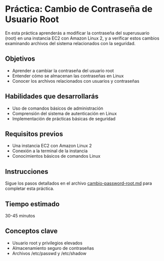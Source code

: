 # Práctica: Cambio de Contraseña de Usuario Root

En esta práctica aprenderás a modificar la contraseña del superusuario (root) en una instancia EC2 con Amazon Linux 2, y a verificar estos cambios examinando archivos del sistema relacionados con la seguridad.

## Objetivos
- Aprender a cambiar la contraseña del usuario root
- Entender cómo se almacenan las contraseñas en Linux
- Conocer los archivos relacionados con usuarios y contraseñas

## Habilidades que desarrollarás
- Uso de comandos básicos de administración
- Comprensión del sistema de autenticación en Linux
- Implementación de prácticas básicas de seguridad

## Requisitos previos
- Una instancia EC2 con Amazon Linux 2
- Conexión a la terminal de la instancia
- Conocimientos básicos de comandos Linux

## Instrucciones

Sigue los pasos detallados en el archivo [cambio-password-root.md](cambio-password-root.md) para completar esta práctica.

## Tiempo estimado
30-45 minutos

## Conceptos clave
- Usuario root y privilegios elevados
- Almacenamiento seguro de contraseñas
- Archivos /etc/passwd y /etc/shadow
